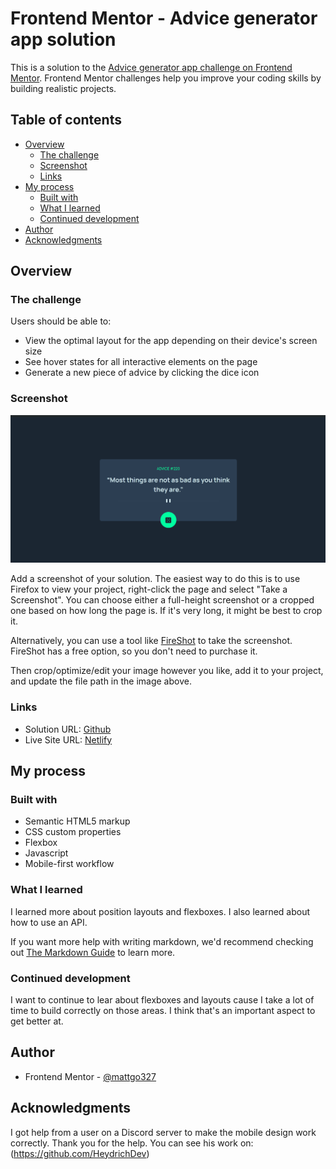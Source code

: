 # Frontend Mentor - Advice generator app solution

This is a solution to the [Advice generator app challenge on Frontend Mentor](https://www.frontendmentor.io/challenges/advice-generator-app-QdUG-13db). Frontend Mentor challenges help you improve your coding skills by building realistic projects.

## Table of contents

- [Overview](#overview)
  - [The challenge](#the-challenge)
  - [Screenshot](#screenshot)
  - [Links](#links)
- [My process](#my-process)
  - [Built with](#built-with)
  - [What I learned](#what-i-learned)
  - [Continued development](#continued-development)
- [Author](#author)
- [Acknowledgments](#acknowledgments)

## Overview

### The challenge

Users should be able to:

- View the optimal layout for the app depending on their device's screen size
- See hover states for all interactive elements on the page
- Generate a new piece of advice by clicking the dice icon

### Screenshot

![](./images/screenshot.png)

Add a screenshot of your solution. The easiest way to do this is to use Firefox to view your project, right-click the page and select "Take a Screenshot". You can choose either a full-height screenshot or a cropped one based on how long the page is. If it's very long, it might be best to crop it.

Alternatively, you can use a tool like [FireShot](https://getfireshot.com/) to take the screenshot. FireShot has a free option, so you don't need to purchase it.

Then crop/optimize/edit your image however you like, add it to your project, and update the file path in the image above.

### Links

- Solution URL: [Github](https://github.com/mattgo327/advice-generator)
- Live Site URL: [Netlify](https://yourquotesgenerator327.netlify.app/)

## My process

### Built with

- Semantic HTML5 markup
- CSS custom properties
- Flexbox
- Javascript
- Mobile-first workflow

### What I learned

I learned more about position layouts and flexboxes. I also learned about how to use an API.

If you want more help with writing markdown, we'd recommend checking out [The Markdown Guide](https://www.markdownguide.org/) to learn more.

### Continued development

I want to continue to lear about flexboxes and layouts cause I take a lot of time to build correctly on those areas. I think that's an important aspect to get better at.

## Author

- Frontend Mentor - [@mattgo327](https://www.frontendmentor.io/profile/mattgo327)

## Acknowledgments

I got help from a user on a Discord server to make the mobile design work correctly. Thank you for the help. You can see his work on: (https://github.com/HeydrichDev)
